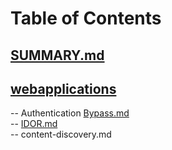 # Table of Contents<br>
## [SUMMARY.md](https://github.com/cse001/Programming/tree/main/SUMMARY.md)<br>
## [webapplications](https://github.com/cse001/Programming/tree/main/webapplications)<br>
-- Authentication [Bypass.md](https://github.com/cse001/Programming/tree/main/Bypass.md)<br>
-- [IDOR.md](https://github.com/cse001/Programming/tree/main/webapplications/IDOR.md)<br>
-- content-discovery.md<br>
